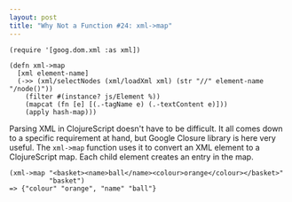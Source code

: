 ```yaml
---
layout: post
title: "Why Not a Function #24: xml->map"
---
```


    (require '[goog.dom.xml :as xml])

    (defn xml->map
      [xml element-name]
      (->> (xml/selectNodes (xml/loadXml xml) (str "//" element-name "/node()"))
        (filter #(instance? js/Element %))
        (mapcat (fn [e] [(.-tagName e) (.-textContent e)]))
        (apply hash-map)))

Parsing XML in ClojureScript doesn't have to be difficult. It all comes down to a specific requirement at hand, but Google Closure library is here very useful. The `xml->map` function uses it to convert an XML element to a ClojureScript map. Each child element creates an entry in the map.
    
    (xml->map "<basket><name>ball</name><colour>orange</colour></basket>"
              "basket")
    => {"colour" "orange", "name" "ball"}
